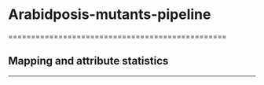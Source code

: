 # Arabidposis-mutants-pipeline <br>
================================================
## Mapping and attribute statistics <br>
-------------------------------------------------
